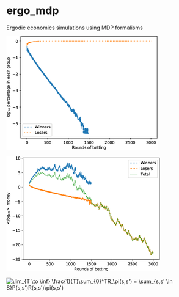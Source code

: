 # ergo_mdp
Ergodic economics simulations using MDP formalisms

![Percentages of winners and losers](https://github.com/ssamot/ergo_mdp/blob/main/plots/hist.png?raw=true)

![Money made by winners and losers](https://github.com/ssamot/ergo_mdp/blob/main/plots/hist_means.png?raw=true)

![\lim_{T \to \inf} \frac{1}{T}\sum_{0}^TR_\pi(s,s') = \sum_{s,s' \in S}P(s,s')R(s,s')\pi(s,s')](https://latex.codecogs.com/svg.download?%5Clim_%7BT%20%5Cto%20%5Cinf%7D%20%5Cfrac%7B1%7D%7BT%7D%5Csum_%7B0%7D%5ETR_%5Cpi%28s%2Cs%27%29%20%3D%20%5Csum_%7Bs%2Cs%27%20%5Cin%20S%7DP%28s%2Cs%27%29R%28s%2Cs%27%29%5Cpi%28s%2Cs%27%29)
